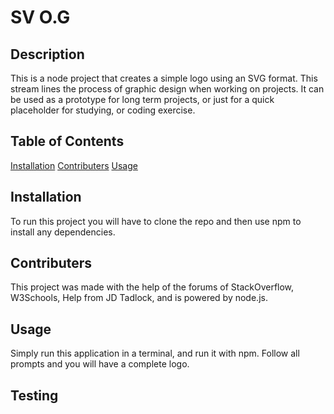 # SV O.G



## Description

This is a node project that creates a simple logo using an SVG format. This stream lines the process of graphic design when working on projects. It can be used as a prototype for long term projects, or just for a quick placeholder for studying, or coding exercise.


## Table of Contents

[Installation](#installation) 
[Contributers](#contributers) 
[Usage](#usage) 


## Installation

To run this project you will have to clone the repo and then use npm to install any dependencies.


## Contributers

This project was made with the help of the forums of StackOverflow, W3Schools, Help from JD Tadlock, and is powered by node.js.



## Usage
Simply run this application in a terminal, and run it with npm. Follow all prompts and you will have a complete logo.



## Testing


